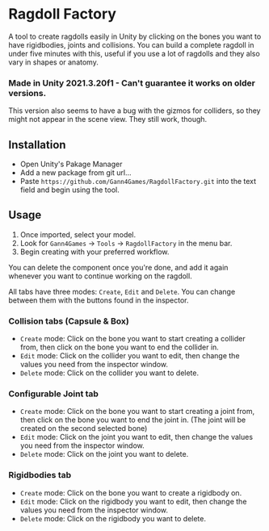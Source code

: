 # Ragdoll Factory
A tool to create ragdolls easily in Unity by clicking on the bones you want to have rigidbodies, joints and collisions.
You can build a complete ragdoll in under five minutes with this, useful if you use a lot of ragdolls and they also vary in shapes or anatomy.

### Made in Unity 2021.3.20f1 - Can't guarantee it works on older versions.
This version also seems to have a bug with the gizmos for colliders, so they might not appear in the scene view. They still work, though.

## Installation
* Open Unity's Pakage Manager
* Add a new package from git url...
* Paste `https://github.com/Gann4Games/RagdollFactory.git` into the text field and begin using the tool.

## Usage
1. Once imported, select your model.
2. Look for `Gann4Games` -> `Tools` -> `RagdollFactory` in the menu bar.
3. Begin creating with your preferred workflow.

You can delete the component once you're done, and add it again whenever you want to continue working on the ragdoll.

All tabs have three modes: `Create`, `Edit` and `Delete`. You can change between them with the buttons found in the inspector.

### Collision tabs (Capsule & Box)
* `Create` mode: Click on the bone you want to start creating a collider from, then click on the bone you want to end the collider in.
* `Edit` mode: Click on the collider you want to edit, then change the values you need from the inspector window.
* `Delete` mode: Click on the collider you want to delete.
### Configurable Joint tab
* `Create` mode: Click on the bone you want to start creating a joint from, then click on the bone you want to end the joint in. (The joint will be created on the second selected bone)
* `Edit` mode: Click on the joint you want to edit, then change the values you need from the inspector window.
* `Delete` mode: Click on the joint you want to delete.
### Rigidbodies tab
* `Create` mode: Click on the bone you want to create a rigidbody on.
* `Edit` mode: Click on the rigidbody you want to edit, then change the values you need from the inspector window.
* `Delete` mode: Click on the rigidbody you want to delete.
